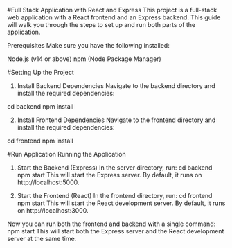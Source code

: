 #Full Stack Application with React and Express
This project is a full-stack web application with a React frontend and an Express backend. This guide will walk you through the steps to set up and run both parts of the application.

Prerequisites
Make sure you have the following installed:

Node.js (v14 or above)
npm (Node Package Manager)

#Setting Up the Project
1. Install Backend Dependencies
Navigate to the backend directory and install the required dependencies:

cd backend
npm install

2. Install Frontend Dependencies
Navigate to the frontend directory and install the required dependencies:

cd frontend
npm install

#Run Application
Running the Application

1. Start the Backend (Express)
In the server directory, run:
cd backend
npm start
This will start the Express server. By default, it runs on http://localhost:5000.


2. Start the Frontend (React)
In the frontend directory, run:
cd frontend
npm start
This will start the React development server. By default, it runs on http://localhost:3000.

Now you can run both the frontend and backend with a single command:
npm start
This will start both the Express server and the React development server at the same time.
